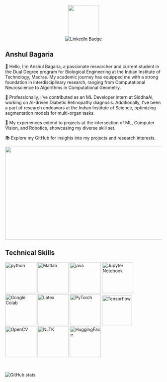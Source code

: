 <div id="header" align="center">
  <img src="https://media.giphy.com/media/M9gbBd9nbDrOTu1Mqx/giphy.gif" width="100"/>
</div>

<div id="badges" align="center">
  <a href="https://www.linkedin.com/in/anshul-bagaria-50b341226/">
    <img src="https://img.shields.io/badge/LinkedIn-blue?style=for-the-badge&logo=linkedin&logoColor=white" alt="LinkedIn Badge"/>
  </a>
</div>

<div id="views" align="center">
  <img src="https://komarev.com/ghpvc/?username=anshul-2010&style=flat-square&color=blue" alt="" align="center"/>
</div>

## Anshul Bagaria

👋 Hello, I'm Anshul Bagaria, a passionate researcher and current student in the Dual Degree program for Biological Engineering at the Indian Institute of Technology, Madras. My academic journey has equipped me with a strong foundation in interdisciplinary research, ranging from Computational Neuroscience to Algorithms in Computational Geometry.

💼 Professionally, I've contributed as an ML Developer intern at SiddhaAI, working on AI-driven Diabetic Retinopathy diagnosis. Additionally, I've been a part of research endeavors at the Indian Institute of Science, optimizing segmentation models for multi-organ tasks.

🚀 My experiences extend to projects at the intersection of ML, Computer Vision, and Robotics, showcasing my diverse skill set.

📚 Explore my GitHub for insights into my projects and research interests.

<div align="center">
  <img src="https://media.giphy.com/media/dWesBcTLavkZuG35MI/giphy.gif" width="600" height="300"/>
</div>

## Technical Skills
[<img src="https://cdn.iconscout.com/icon/free/png-256/python-3521655-2945099.png" alt="python" width="100">](https://docs.python.org/3/library/index.html)
[<img src="https://upload.wikimedia.org/wikipedia/commons/thumb/2/21/Matlab_Logo.png/667px-Matlab_Logo.png" alt="Matlab" width="100">](https://www.mathworks.in/help/matlab/)
[<img src="https://cdn.iconscout.com/icon/free/png-128/java-2038875-1720088.png" alt="java" width="100">](https://docs.oracle.com/en/java/)
[<img src="https://cdn.iconscout.com/icon/free/png-512/free-jupyter-3521524-2945027.png" alt="Jupyter Notebook" width="100">](https://jupyter.org/)
[<img src="https://colab.research.google.com/img/colab_favicon_256px.png" alt="Google Colab" width="100">](https://research.google.com/colaboratory/)
[<img src="https://external-content.duckduckgo.com/iu/?u=https%3A%2F%2Ficons-for-free.com%2Fdownload-icon-latex-1331550890148283363_512.png&f=1&nofb=1&ipt=b37c3653ccb3825fda7c8fd426ffa6398b65603b18e41777e36c62fce380f7b1&ipo=images" alt="Latex" width="100">](https://www.latex-project.org/help/documentation/)
[<img src="https://external-content.duckduckgo.com/iu/?u=https%3A%2F%2Fshiftlab.github.io%2Fpytorch%2Fassets%2Fimages%2Fpytorch-logo.png&f=1&nofb=1&ipt=8ec0f1495889bb15ec9467345126396a16a0c8fd5bed66b61b1305523becf757&ipo=images" alt="PyTorch" width="100">](https://pytorch.org/docs/stable/index.html)
[<img src="https://external-content.duckduckgo.com/iu/?u=https%3A%2F%2Fstatic-00.iconduck.com%2Fassets.00%2Ftensorflow-icon-1911x2048-1m2s54vn.png&f=1&nofb=1&ipt=015560436a7b5c03d1a48b4561079b8244f07056e695e1a2c754b3fae5981a77&ipo=images" alt="Tensorflow" width="96">](https://www.tensorflow.org/)
[<img src="https://external-content.duckduckgo.com/iu/?u=https%3A%2F%2Fcdn.coursehunter.net%2Fcategory%2Fopencv.png&f=1&nofb=1&ipt=8556a51d97457fea42ce6a40776793586c0e5ff1711e8a772460ae2edde907e2&ipo=images" alt="OpenCV" width="100">](https://opencv.org/)
[<img src="https://external-content.duckduckgo.com/iu/?u=https%3A%2F%2Fkeepcoding.io%2Fwp-content%2Fuploads%2F2023%2F02%2Fimage-85.png&f=1&nofb=1&ipt=21652716f45ae393dd0e4bc15d99dd6facfd1fbf9447e64b4ee00ff76d499c62&ipo=images" alt="NLTK" width="100">](https://www.nltk.org/)
[<img src="https://huggingface.co/front/assets/huggingface_logo-noborder.svg" alt="HuggingFace" width="100">](https://huggingface.co/docs)

<br>

![GitHub stats](https://github-readme-stats.vercel.app/api?username=anshul-2010&theme=transparent&&layout=donut&show_icons=true&count_private=true&hide_border=true&hide_rank=true&hide=stars,contribs&show=prs_merged_percentage)
